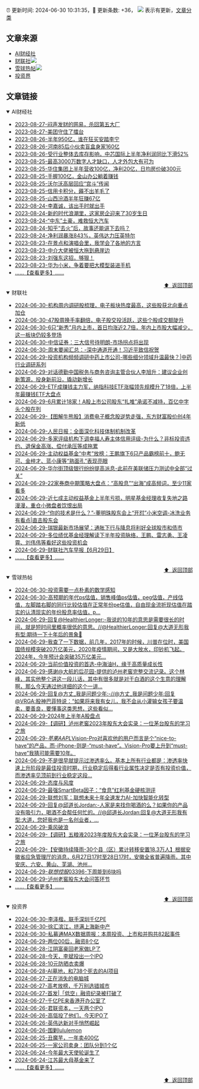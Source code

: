 ##

:alarm_clock: 更新时间: 2024-06-30 10:31:35，:rocket: 更新条数: +36， ![](/assets/dot.png) 表示有更新，[文章分类](/TAGS.md)

## 文章来源

- [AI财经社](#ai财经社)  
- [财联社](#财联社)![](/assets/dot.png)   
- [雪球热帖](#雪球热帖)![](/assets/dot.png)   
- [投资界](#投资界)  

## 文章链接

<details open>
<summary id="ai财经社">
 AI财经社
</summary>


- [2023-08-27-闷声发财的网易，杀回第五大厂](https://www.aicaijing.com.cn/article/18610)  
- [2023-08-27-美团守住了擂台](https://www.aicaijing.com.cn/article/18611)  
- [2023-08-26-半年950亿，谁在狂买安踏李宁](https://www.aicaijing.com.cn/article/18607)  
- [2023-08-26-河南85后小伙卖盲盒身家160亿](https://www.aicaijing.com.cn/article/18608)  
- [2023-08-26-受行业整体去库存影响，中芯国际上半年净利润同比下滑52%](https://www.aicaijing.com.cn/article/18609)  
- [2023-08-25-最高3000万数字人才缺口，人才外包大有可为](https://www.aicaijing.com.cn/article/18601)  
- [2023-08-25-华住集团上半年营收100亿，净利20亿，日均房价破300元](https://www.aicaijing.com.cn/article/18602)  
- [2023-08-25-手握100亿，金山办公躺着赚钱](https://www.aicaijing.com.cn/article/18603)  
- [2023-08-25-沃尔沃高层回应“宫斗”传闻](https://www.aicaijing.com.cn/article/18604)  
- [2023-08-25-信用卡积分，薅不出羊毛了](https://www.aicaijing.com.cn/article/18605)  
- [2023-08-25-山西汾酒半年狂赚67亿](https://www.aicaijing.com.cn/article/18606)  
- [2023-08-24-李嘉诚，该出手时就出手](https://www.aicaijing.com.cn/article/18596)  
- [2023-08-24-新的时代浪潮里，这家房企迎来了30岁生日](https://www.aicaijing.com.cn/article/18597)  
- [2023-08-24-“中东”土豪，难救恒大汽车](https://www.aicaijing.com.cn/article/18598)  
- [2023-08-24-知乎“去火”后，故事还能讲下去吗？](https://www.aicaijing.com.cn/article/18599)  
- [2023-08-24-净利润暴涨843%，英伟达力压英特尔](https://www.aicaijing.com.cn/article/18600)  
- [2023-08-23-在景点和演唱会里，我学会了各地的方言](https://www.aicaijing.com.cn/article/18591)  
- [2023-08-23-中介大佬被恒大拖到悬崖边](https://www.aicaijing.com.cn/article/18592)  
- [2023-08-23-刘强东这招，够狠！](https://www.aicaijing.com.cn/article/18593)  
- [2023-08-23-华为小米，争着要把大模型装进手机](https://www.aicaijing.com.cn/article/18594)  
- [......【查看更多】......](/details/AI财经社.md)

<div align="right"><a href="#文章来源">⬆ &nbsp;返回顶部</a></div>
</details>

<details open>
<summary id="财联社">
 财联社
</summary>


- [2024-06-30-机构周内调研股梳理，电子板块热度最高，这些股获北向重点加仓](https://www.cls.cn/detail/1718788)  
- [2024-06-30-47股周换手率翻倍，电子股交投活跃，这些个股成交额陡升](https://www.cls.cn/detail/1718807)  
- [2024-06-30-6只“新秀”月内上市，首日均涨近2.7倍，年内上市股大幅减少，这一板块仍较多登场](https://www.cls.cn/detail/1718837)  
- [2024-06-30-中信证券：三大信号待明朗-市场拐点将出现](https://www.cls.cn/detail/1718860)  
- [2024-06-30-周末要闻汇总：-深中通道开通！习近平致信祝贺](https://www.cls.cn/detail/1718900)  
- [2024-06-29-投资机构频频调研中药上市公司-哪些细分领域升温最快？|中药行业调研系列](https://www.cls.cn/detail/1718727)  
- [2024-06-29-对话德勤中国税务与商务咨询主管合伙人李旭升：建议企业创新策源，投身新前沿，撬动新增长](https://www.cls.cn/detail/1718616)  
- [2024-06-29-ETF成赚钱主力军，纳指科技ETF涨幅领先规模升了18倍，上半年最赚钱ETF大盘点](https://www.cls.cn/detail/1718649)  
- [2024-06-29-6月累计18家！A股上市公司股东“扎堆”承诺不减持，百亿中字头个股在列](https://www.cls.cn/detail/1718640)  
- [2024-06-29-【图解牛熊股】消费电子概念股逆势走强，东方财富股价创4年新低](https://www.cls.cn/detail/1718578)  
- [2024-06-29-人民日报：全面深化科技体制机制改革](https://www.cls.cn/detail/1718563)  
- [2024-06-29-多家评级机构下调幸福人寿主体信用评级-为什么？非标投资违约、退保金高涨、偿付承压等成拖累](https://www.cls.cn/detail/1718556)  
- [2024-06-29-主动权益基金“中考”放榜：王鹏旗下6只产品霸榜前十，鲍无可、金梓才、蓝小康等“熟面孔”表现亮眼](https://www.cls.cn/detail/1718531)  
- [2024-06-29-华尔街顶级银行纷纷提高派息-此前在美联储压力测试中全部“过关”](https://www.cls.cn/detail/1718533)  
- [2024-06-29-22家券商中期策略大盘点：“高股息”“出海”成高频词，至少11家看多](https://www.cls.cn/detail/1718539)  
- [2024-06-29-近七成主动权益基金上半年亏损，明星基金经理收复失地之路漫漫，重仓小微盘者饮恨出局](https://www.cls.cn/detail/1718546)  
- [2024-06-29-“你的技术是什么？”-董明珠股东会上“开怼”小米空调-冰洗业务有看点|直击股东会](https://www.cls.cn/detail/1718545)  
- [2024-06-29-瑞银最新市场展望：通胀下行与降息将利好全球股市和债市](https://www.cls.cn/detail/1718552)  
- [2024-06-29-多位绩优基金经理解读下半年投资脉络，王鹏、雷志勇、王凌霄、刘伟伟等看好这些投资机会](https://www.cls.cn/detail/1718541)  
- [2024-06-29-财联社汽车早报【6月29日】](https://www.cls.cn/detail/1718516)  
- [......【查看更多】......](/details/财联社.md)

<div align="right"><a href="#文章来源">⬆ &nbsp;返回顶部</a></div>
</details>

<details open>
<summary id="雪球热帖">
 雪球热帖
</summary>


- [2024-06-30-投资需要一点朴素的数学感知](https://xueqiu.com/2792218779/295704859)  
- [2024-06-30-高预期的年代ps估值，销售峰值ps估值，peg估值，产线估值，左脚踏右脚的同行比较估值在正常年份pe估值，自由现金流折现估值在踏实的认清现实的年份股息率估值，p...](https://xueqiu.com/9887656769/295699285)  
- [2024-06-29-回复@HealthierLonger:-我说的10年的意思是需要很长的时间，就是短时间里概率很低的意思。//@HealthierLonger:回复@大道无形我有型:期待一下十年后的景象🥽](https://xueqiu.com/1247347556/295662008)  
- [2024-06-29-我查了一下数据，前几年，2017年的时候，川普在位时，美国国债规模突破20万亿美元，2020年疫情期间，又是大放水，印钞机飞起。2024年，今年预计会突破35万亿美元...](https://xueqiu.com/5920799496/295667376)  
- [2024-06-29-当前价值投资的首选-中海油H，缘于高质量成长性](https://xueqiu.com/8893943149/295661465)  
- [2024-06-29-感谢@大航的后花园-提供的泸州老窖完整交流记录。这个林峰，其实他整个讲这一段儿话，其中有很多就是对于白酒的这个生意的理解啊，那么今天通过他详细的这个一讲...](https://xueqiu.com/4212900091/295682666)  
- [2024-06-29-回复@方丈_我是问题少年:-//@方丈_我是问题少年:回复@VRGA:股神巴菲特说：“如果将来我有女儿，我不会从小灌输女孩子要温柔，要善良，要懂事这类思想，这些看似...](https://xueqiu.com/1247347556/295669344)  
- [2024-06-29-2024年上半年A股盘点](https://xueqiu.com/6146592061/295647681)  
- [2024-06-29-【调研】泸州老窖2023年股东大会实录：一位茅台股东的学习之旅](https://xueqiu.com/5241127869/295647089)  
- [2024-06-29-$苹果AAPL$Vision-Pro对喜欢他的用户而言是个“nice-to-have”的产品，而-iPhone-则是-“must-have”。Vision-Pro要上升到“must-have”我猜可能需要10年。](https://xueqiu.com/1247347556/295656736)  
- [2024-06-29-不是很早就提示过渗透率么。基本上所有行业都是：渗透率快速上升阶段是最佳投资时期，行业稳定后得看行业属性决定是否有投资价值，而渗透率见顶前到行业稳定这段...](https://xueqiu.com/6623660105/295652942)  
- [2024-06-29-态度与风度](https://xueqiu.com/6038415265/295661774)  
- [2024-06-29-最强SmartBeta因子：“食息”红利基金硬核测评](https://xueqiu.com/9600110938/295673070)  
- [2024-06-29-联想刘军：联想未来十年全速发力AI-加快智能化转型](https://xueqiu.com/5011489057/295677513)  
- [2024-06-29-回复@邱道长Jordan:-人家是来找你喝酒的么？如果你的产品没有吸引力，喝酒不会帮任何忙的。//@邱道长Jordan:回复@大道无形我有型:大道，您好我也是一名创业者，...](https://xueqiu.com/1247347556/295664999)  
- [2024-06-29-乘风破浪](https://xueqiu.com/1760673340/295652361)  
- [2024-06-29-【调研】五粮液2023年度股东大会实录：一位茅台股东的学习之旅](https://xueqiu.com/5241127869/295687698)  
- [2024-06-29-【安徽持续降雨-30个县（区）累计转移安置18.3万人】根据安徽省应急管理厅的消息，6月27日17时至28日17时，安徽全省普遍降雨，其中安庆、六安、黄山、芜湖、池州...](https://xueqiu.com/5124430882/295673180)  
- [2024-06-29-$联想控股03396$-下周能到6块吗](https://xueqiu.com/1358151122/295677852)  
- [2024-06-29-泸州老窖股东大会问答环节](https://xueqiu.com/9096914783/295690839)  
- [......【查看更多】......](/details/雪球热帖.md)

<div align="right"><a href="#文章来源">⬆ &nbsp;返回顶部</a></div>
</details>

<details open>
<summary id="投资界">
 投资界
</summary>


- [2024-06-30-李泽楷，联手深圳千亿PE](https://posts.careerengine.us/p/668114b156d1a61289ac3d15)  
- [2024-06-30-徐汇滨江，挤满上海新中产](https://posts.careerengine.us/p/668114b156d1a61289ac3d0d)  
- [2024-06-30-私募通MAX数据周报：本周投资、上市和并购共82起事件](https://posts.careerengine.us/p/668114bf07b3de12ac6d103b)  
- [2024-06-29-两位00后，融资8个亿](https://posts.careerengine.us/p/667fc3aea7c5db79c95aa1ec)  
- [2024-06-28-江阴富豪回老家做LP了](https://posts.careerengine.us/p/667e26c9df3b920e113242a8)  
- [2024-06-28-今天，李斌投出一个IPO](https://posts.careerengine.us/p/667e26c9df3b920e113242a0)  
- [2024-06-28-10元防晒衣卖爆](https://posts.careerengine.us/p/667e26d747a9c30e4a5ef5be)  
- [2024-06-28-AI墓地，和738个死去的AI项目](https://posts.careerengine.us/p/667e26d747a9c30e4a5ef5b6)  
- [2024-06-27-正在消失的电脑城](https://posts.careerengine.us/p/667cd8ea952af667496a3c2d)  
- [2024-06-27-高考放榜，千万别选错城市](https://posts.careerengine.us/p/667cd8ea952af667496a3c25)  
- [2024-06-27-首发|「低空」融资纪录被打破了](https://posts.careerengine.us/p/667cd8db20507167239b72c4)  
- [2024-06-27-千亿PE来香港开办公室了](https://posts.careerengine.us/p/667cd8db20507167239b72cc)  
- [2024-06-26-君联资本，一天两个IPO](https://posts.careerengine.us/p/667b85e48423d11ff874767d)  
- [2024-06-26-高瓴投了他们，今天IPO了](https://posts.careerengine.us/p/667b85e48423d11ff8747675)  
- [2024-06-26-英伟达新对手悄然崛起](https://posts.careerengine.us/p/667b85f3789f0320410d5006)  
- [2024-06-26-围剿lululemon](https://posts.careerengine.us/p/667b85f3789f0320410d500e)  
- [2024-06-25-丑魔芋，一年卖400亿](https://posts.careerengine.us/p/667a7658a1f49b57ffaf3d04)  
- [2024-06-25-一家公司卖身：团队分到1个亿](https://posts.careerengine.us/p/667a763af861d3574acb3474)  
- [2024-06-24-今年最大天使轮诞生了](https://posts.careerengine.us/p/6679233dbc442c72d55dfc95)  
- [2024-06-24-江苏最大母基金来了](https://posts.careerengine.us/p/6679233dbc442c72d55dfc9d)  
- [......【查看更多】......](/details/投资界.md)

<div align="right"><a href="#文章来源">⬆ &nbsp;返回顶部</a></div>
</details>
